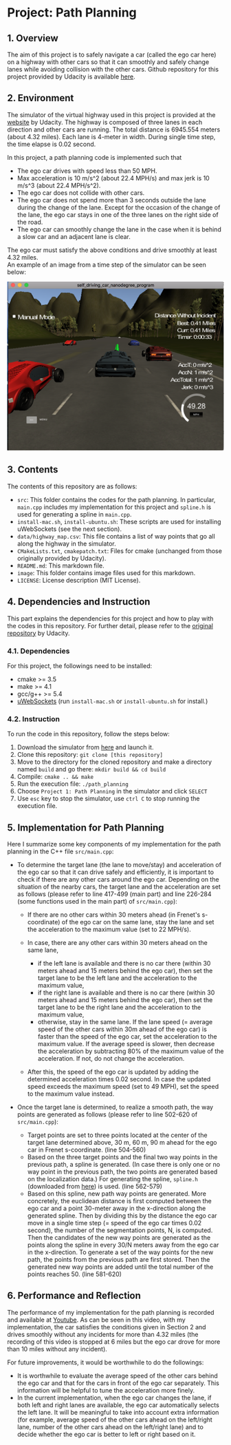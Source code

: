 # Project: Path Planning

## 1. Overview
The aim of this project is to safely navigate a car (called the ego car here)
on a highway with other cars so that it can smoothly and safely
change lanes while avoiding collision with the other cars.
Github repository for this project provided by Udacity is available
[here](https://github.com/udacity/CarND-Path-Planning-Project).

## 2. Environment
The simulator of the virtual highway used in this project is provided at the
[website](https://github.com/udacity/self-driving-car-sim/releases/tag/T3_v1.2)
by Udacity. The highway is composed of three lanes in
each direction and other cars are running.
The total distance is 6945.554 meters (about 4.32 miles).
Each lane is 4-meter in width. During single time step, the time elapse is 0.02 second.

In this project, a path planning code is implemented such that

- The ego car drives with speed less than 50 MPH.
- Max acceleration is 10 m/s^2 (about 22.4 MPH/s) and max jerk is 10 m/s^3 (about 22.4 MPH/s^2).
- The ego car does not collide with other cars.
- The ego car does not spend more than 3 seconds outside the lane during the change
of the lane. Except for the occasion of the change of the lane, the ego car
stays in one of the three lanes on the right side of the road.
- The ego car can smoothly change the lane in the case when it is
behind a slow car and an adjacent lane is clear.

The ego car must satisfy the above conditions and drive smoothly at least 4.32 miles.  
An example of an image from a time step of the simulator can be seen below:

![image_simulator](./image/simulator.png)

## 3. Contents
The contents of this repository are as follows:

- `src`: This folder contains the codes for the path planning.
In particular, `main.cpp` includes my implementation for this project and `spline.h`
is used for generating a spline in `main.cpp`.
- `install-mac.sh`, `install-ubuntu.sh`: These scripts are used for installing uWebSockets
(see the next section).
- `data/highway_map.csv`: This file contains a list of way
points that go all along the highway in the simulator.
- `CMakeLists.txt`, `cmakepatch.txt`: Files for cmake (unchanged from those originally provided
  by Udacity).
-  `README.md`: This markdown file.
- `image`: This folder contains image files used for this markdown.
- `LICENSE`: License description (MIT License).

## 4. Dependencies and Instruction
This part explains the dependencies for this project
and how to play with the codes in this repository.
For further detail, please refer to the
[original repository](https://github.com/udacity/CarND-Path-Planning-Project)
by Udacity.

### 4.1. Dependencies
For this project, the followings need to be installed:
- cmake >= 3.5
- make >= 4.1
- gcc/g++ >= 5.4
- [uWebSockets](https://github.com/uWebSockets/uWebSockets) (run `install-mac.sh`
  or `install-ubuntu.sh` for install.)

### 4.2. Instruction
To run the code in this repository, follow the steps below:

1. Download the simulator from [here](https://github.com/udacity/self-driving-car-sim/releases/tag/T3_v1.2)
and launch it.
2. Clone this repository: `git clone [this repository]`
3. Move to the directory for the cloned repository and make a directory named `build` and go there:  `mkdir build && cd build`
4. Compile: `cmake .. && make`
5. Run the execution file: `./path_planning`
6. Choose `Project 1: Path Planning` in the simulator and click `SELECT`
7. Use `esc` key to stop the simulator, use `ctrl C` to stop running the execution file.


## 5. Implementation for Path Planning
Here I summarize some key components of my implementation
for the path planning in the C++ file `src/main.cpp`:

- To determine the target lane (the lane to move/stay) and acceleration of the ego car
so that it can drive safely and efficiently,
it is important to check if there are any other cars around the ego car.
Depending on the situation of the nearby cars, the target
lane and the acceleration are set as follows (please refer to
line 417-499 (main part) and line 226-284 (some functions used in the main part) of `src/main.cpp`):
  - If there are no other cars within 30 meters ahead (in Frenet's s-coordinate) of the ego car on the same lane,
    stay the lane and set the acceleration to the maximum value (set to 22 MPH/s).
  - In case, there are any other cars within 30 meters ahead on the same lane,
    - if the left lane is available and there is no car there (within 30 meters ahead and 15 meters behind the ego car), then set the target lane to be the left lane
    and the acceleration to the maximum value,
    - if the right lane is available and there is no car there (within 30 meters ahead and 15 meters behind the ego car), then set the target lane to be the right lane
    and the acceleration to the maximum value,
    - otherwise, stay in the same lane. If the lane speed (= average speed of the other cars within 30m ahead of the ego car) is faster than the speed of the ego car, set the acceleration to the maximum value. If the average speed is slower, then decrease the
    acceleration by subtracting 80% of the maximum value of the acceleration. If not, do not change the acceleration.

  - After this, the speed of the ego car is updated by adding the determined acceleration times 0.02 second. In case the updated speed exceeds the maximum speed (set to 49 MPH), set the speed to the maximum value instead.


- Once the target lane is determined, to realize a smooth path, the way points are generated as follows
(please refer to line 502-620 of `src/main.cpp`):
  - Target points are set to three points located at the center of the target lane determined above, 30 m, 60 m, 90 m ahead for the ego car in Frenet s-coordinate. (line 504-560)
  - Based on the three target points and the final two way points in the previous path,
  a spline is generated. (In case there is only one
  or no way point in the previous path, the two points are generated based on the localization data.) For generating the spline, `spline.h` (downloaded from [here](https://kluge.in-chemnitz.de/opensource/spline/)) is used. (line 562-579)
  - Based on this spline, new path way points are generated. More concretely, the euclidean distance is
    first computed between the ego car and a point 30-meter away in the x-direction along the generated
    spline. Then by dividing this by the distance the ego car move in a single time step
    (= speed of the ego car times 0.02 second), the number of the segmentation
    points, N, is computed. Then the candidates of the new way points are generated as the points
    along the spline in every 30/N meters away from the ego car in the x-direction.
    To generate a set of the way points
    for the new path, the points from the previous path are first stored. Then the generated new way
    points are added until the total number of the points reaches 50.
    (line 581-620)



## 6. Performance and Reflection
The performance of my implementation for the path planning is
recorded and available at [Youtube](https://youtu.be/9hkchtCX93A). As can be seen in this video,
with my implementation, the car satisfies the conditions given in Section 2
and drives smoothly without any incidents for more than 4.32 miles
(the recording of this video is stopped at 6 miles but the ego car drove
for more than 10 miles without any incident).

For future improvements, it would be worthwhile to do the followings:

- It is worthwhile to evaluate the average speed of the other cars behind the ego car
and that for the cars in front of the ego car separately. This information will be helpful to
tune the acceleration more finely.
- In the current implementation, when the ego car changes the lane, if both left and
right lanes are available, the ego car automatically selects the left lane. It will be meaningful
to take into account extra information (for example, average speed of the other cars ahead on the
left/right lane, number of the other cars ahead on the left/right lane)
and to decide whether the ego car is better to left or right based on it.
